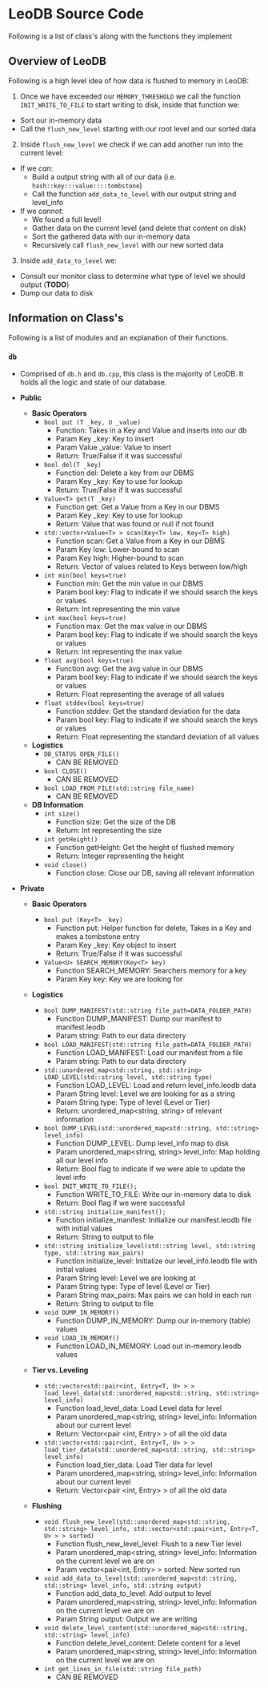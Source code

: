 # LeoDB Source Code
Following is a list of class's along with the functions they implement

## Overview of LeoDB
Following is a high level idea of how data is flushed to memory in LeoDB:

1. Once we have exceeded our `MEMORY_THRESHOLD` we call the function `INIT_WRITE_TO_FILE` to start writing to disk, inside that function we:
  * Sort our in-memory data
  * Call the `flush_new_level` starting with our root level and our sorted data
2. Inside `flush_new_level` we check if we can add another run into the current level:
  * If we *can*:
    * Build a output string with all of our data (i.e. `hash::key:::value::::tombstone`)
    * Call the function `add_data_to_level` with our output string and level_info
  * If we *cannot*:
    * We found a full level!
    * Gather data on the current level (and delete that content on disk)
    * Sort the gathered data with our in-memory data
    * Recursively call `flush_new_level` with our new sorted data
3. Inside `add_data_to_level` we:
  * Consult our monitor class to determine what type of level we should output (**TODO**)
  * Dump our data to disk

## Information on Class's
Following is a list of modules and an explanation of their functions.

### `db`
* Comprised of `db.h` and `db.cpp`, this class is the majority of LeoDB. It holds all the logic and state of our database.
* **Public**
  * **Basic Operators**
    * `bool put (T _key, U _value)`
      * Function: Takes in a Key and Value and inserts into our db
      * Param Key \_key: Key to insert
      * Param Value \_value: Value to insert
      * Return: True/False if it was successful
    * `bool del(T _key)`
      * Function del: Delete a key from our DBMS
      * Param Key \_key: Key to use for lookup
      * Return: True/False if it was successful
    * `Value<T> get(T _key)`
      * Function get: Get a Value from a Key in our DBMS
      * Param Key \_key: Key to use for lookup
      * Return: Value that was found or null if not found
    * `std::vector<Value<T> > scan(Key<T> low, Key<T> high)`
      * Function scan: Get a Value from a Key in our DBMS
      * Param Key low: Lower-bound to scan
      * Param Key high: Higher-bound to scan
      * Return: Vector of values related to Keys between low/high
    * `int min(bool keys=true)`
      * Function min: Get the min value in our DBMS
      * Param bool key: Flag to indicate if we should search the keys or values
      * Return: Int representing the min value
    * `int max(bool keys=true)`
      * Function max: Get the max value in our DBMS
      * Param bool key: Flag to indicate if we should search the keys or values
      * Return: Int representing the max value
    * `float avg(bool keys=true)`
      * Function avg: Get the avg value in our DBMS
      * Param bool key: Flag to indicate if we should search the keys or values
      * Return: Float representing the average of all values
    * `float stddev(bool keys=true)`
      * Function stddev: Get the standard deviation for the data
      * Param bool key: Flag to indicate if we should search the keys or values
      * Return: Float representing the standard deviation of all values
  * **Logistics**
    * `DB_STATUS OPEN_FILE()`
      * CAN BE REMOVED
    * `bool CLOSE()`
      * CAN BE REMOVED
    * `bool LOAD_FROM_FILE(std::string file_name)`
      * CAN BE REMOVED
  * **DB Information**
    * `int size()`
      * Function size: Get the size of the DB
      * Return: Int representing the size
    * `int getHeight()`
      * Function getHeight: Get the height of flushed memory
      * Return: Integer representing the height
    * `void close()`
      * Function close: Close our DB, saving all relevant information

* **Private**
  * **Basic Operators**
    * `bool put (Key<T> _key)`
      * Function put: Helper function for delete, Takes in a Key and makes a tombstone entry
      * Param Key \_key: Key object to insert
      * Return: True/False if it was successful
    * `Value<U> SEARCH_MEMORY(Key<T> key)`
      * Function SEARCH_MEMORY: Searchers memory for a key
      * Param Key key: Key we are looking for
  * **Logistics**
    * `bool DUMP_MANIFEST(std::string file_path=DATA_FOLDER_PATH)`
      * Function DUMP_MANIFEST: Dump our manifest to manifest.leodb
      * Param string: Path to our data directory
    * `bool LOAD_MANIFEST(std::string file_path=DATA_FOLDER_PATH)`
      * Function LOAD_MANIFEST: Load our manifest from a file
      * Param string: Path to our data directory
    * `std::unordered_map<std::string, std::string> LOAD_LEVEL(std::string level, std::string type)`
      * Function LOAD_LEVEL: Load and return level_info.leodb data
      * Param String level: Level we are looking for as a string
      * Param String type: Type of level (Level or Tier)
      * Return: unordered_map<string, string> of relevant information
    * `bool DUMP_LEVEL(std::unordered_map<std::string, std::string> level_info)`
      * Function DUMP_LEVEL: Dump level_info map to disk
      * Param unordered_map<string, string> level_info: Map holding all our level info
      * Return: Bool flag to indicate if we were able to update the level info
    * `bool INIT_WRITE_TO_FILE();`
      * Function WRITE_TO_FILE: Write our in-memory data to disk
      * Return: Bool flag if we were successful
    * `std::string initialize_manifest();`
      * Function initialize_manifest: Initialize our manifest.leodb file with initial values
      * Return: String to output to file
    * `std::string initialize_level(std::string level, std::string type, std::string max_pairs)`
      * Function initialize_level: Initialize our level_info.leodb file with initial values
      * Param String level: Level we are looking at
      * Param String type: Type of level (Level or Tier)
      * Param String max_pairs: Max pairs we can hold in each run
      * Return: String to output to file
    * `void DUMP_IN_MEMORY()`
      * Function DUMP_IN_MEMORY: Dump our in-memory (table) values
    * `void LOAD_IN_MEMORY()`
      * Function LOAD_IN_MEMORY: Load out in-memory.leodb values
  * **Tier vs. Leveling**
    * `std::vector<std::pair<int, Entry<T, U> > > load_level_data(std::unordered_map<std::string, std::string> level_info)`
      * Function load_level_data: Load Level data for level
      * Param unordered_map<string, string> level_info: Information about our current level
      * Return: Vector<pair <int, Entry> > of all the old data
    * `std::vector<std::pair<int, Entry<T, U> > > load_tier_data(std::unordered_map<std::string, std::string> level_info)`
      * Function load_tier_data: Load Tier data for level
      * Param unordered_map<string, string> level_info: Information about our current level
      * Return: Vector<pair <int, Entry> > of all the old data

  * **Flushing**
    * `void flush_new_level(std::unordered_map<std::string, std::string> level_info, std::vector<std::pair<int, Entry<T, U> > > sorted)`
      * Function flush_new_level_level: Flush to a new Tier level
      * Param unordered_map<string, string> level_info: Information on the current level we are on
      * Param vector<pair<int, Entry> > sorted: New sorted run
    * `void add_data_to_level(std::unordered_map<std::string, std::string> level_info, std::string output)`
      * Function add_data_to_level: Add output to level
      * Param unordered_map<string, string> level_info: Information on the current level we are on
      * Param String output: Output we are writing
    * `void delete_level_content(std::unordered_map<std::string, std::string> level_info)`
      * Function delete_level_content: Delete content for a level
      * Param unordered_map<string, string> level_info: Information on the current level we are on
    * `int get_lines_in_file(std::string file_path)`
      * CAN BE REMOVED
